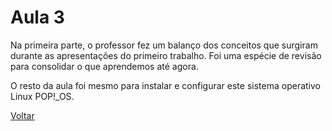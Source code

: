 # Aula 3

Na primeira parte, o professor fez um balanço dos conceitos que surgiram durante as apresentações do primeiro trabalho. Foi uma espécie de revisão para consolidar o que aprendemos até agora.

O resto da aula foi mesmo para instalar e configurar este sistema operativo Linux POP!_OS.


[Voltar](../README.md)